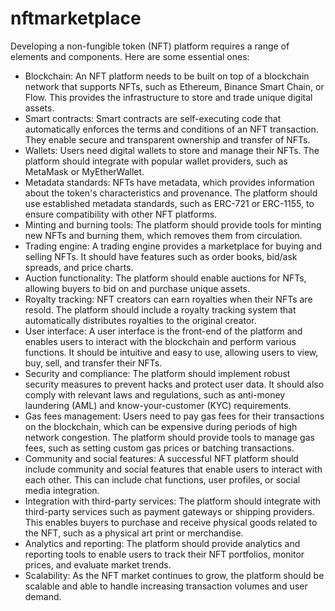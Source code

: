 # nftmarketplace

Developing a non-fungible token (NFT) platform requires a range of elements and components. Here are some essential ones:

- Blockchain: An NFT platform needs to be built on top of a blockchain network that supports NFTs, such as Ethereum, Binance Smart Chain, or Flow. This provides the infrastructure to store and trade unique digital assets.
- Smart contracts: Smart contracts are self-executing code that automatically enforces the terms and conditions of an NFT transaction. They enable secure and transparent ownership and transfer of NFTs.
- Wallets: Users need digital wallets to store and manage their NFTs. The platform should integrate with popular wallet providers, such as MetaMask or MyEtherWallet.
- Metadata standards: NFTs have metadata, which provides information about the token's characteristics and provenance. The platform should use established metadata standards, such as ERC-721 or ERC-1155, to ensure compatibility with other NFT platforms.
- Minting and burning tools: The platform should provide tools for minting new NFTs and burning them, which removes them from circulation.
- Trading engine: A trading engine provides a marketplace for buying and selling NFTs. It should have features such as order books, bid/ask spreads, and price charts.
- Auction functionality: The platform should enable auctions for NFTs, allowing buyers to bid on and purchase unique assets.
- Royalty tracking: NFT creators can earn royalties when their NFTs are resold. The platform should include a royalty tracking system that automatically distributes royalties to the original creator.
- User interface: A user interface is the front-end of the platform and enables users to interact with the blockchain and perform various functions. It should be intuitive and easy to use, allowing users to view, buy, sell, and transfer their NFTs.
- Security and compliance: The platform should implement robust security measures to prevent hacks and protect user data. It should also comply with relevant laws and regulations, such as anti-money laundering (AML) and know-your-customer (KYC) requirements.
- Gas fees management: Users need to pay gas fees for their transactions on the blockchain, which can be expensive during periods of high network congestion. The platform should provide tools to manage gas fees, such as setting custom gas prices or batching transactions.
- Community and social features: A successful NFT platform should include community and social features that enable users to interact with each other. This can include chat functions, user profiles, or social media integration.
- Integration with third-party services: The platform should integrate with third-party services such as payment gateways or shipping providers. This enables buyers to purchase and receive physical goods related to the NFT, such as a physical art print or merchandise.
- Analytics and reporting: The platform should provide analytics and reporting tools to enable users to track their NFT portfolios, monitor prices, and evaluate market trends.
- Scalability: As the NFT market continues to grow, the platform should be scalable and able to handle increasing transaction volumes and user demand.
